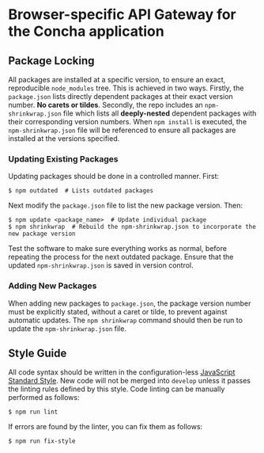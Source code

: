 # Browser-specific API Gateway for the Concha application

## Package Locking
All packages are installed at a specific version, to ensure an exact, reproducible `node_modules` tree. This is achieved in two ways. Firstly, the `package.json` lists directly dependent packages at their exact version number. **No carets or tildes**. Secondly, the repo includes an `npm-shrinkwrap.json` file which lists all **deeply-nested** dependent packages with their corresponding version numbers. When `npm install` is executed, the `npm-shrinkwrap.json` file will be referenced to ensure all packages are installed at the versions specified.

### Updating Existing Packages

Updating packages should be done in a controlled manner. First:

```
$ npm outdated  # Lists outdated packages  
```

Next modify the `package.json` file to list the new package version. Then:

```
$ npm update <package_name>  # Update individual package  
$ npm shrinkwrap  # Rebuild the npm-shrinkwrap.json to incorporate the new package version  
```

Test the software to make sure everything works as normal, before repeating the process for the next outdated package. Ensure that the updated `npm-shrinkwrap.json` is saved in version control.

### Adding New Packages

When adding new packages to `package.json`, the package version number must be explicitly stated, without a caret or tilde, to prevent against automatic updates. The `npm shrinkwrap` command should then be run to update the `npm-shrinkwrap.json` file.


## Style Guide
All code syntax should be written in the configuration-less [JavaScript Standard Style](https://standardjs.com). New code will not be merged into `develop` unless it passes the linting rules defined by this style. Code linting can be manually performed as follows:

```
$ npm run lint  
```

If errors are found by the linter, you can fix them as follows:

```
$ npm run fix-style  
```
